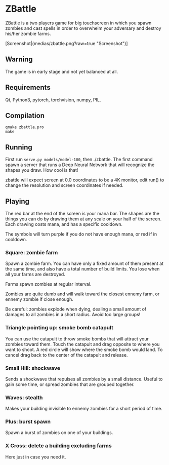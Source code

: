 # ZBattle

ZBattle is a two players game for big touchscreen in which you spawn zombies
and cast spells in order to overwhelm your adversary and destroy his/her zombie
farms.

[Screenshot|(medias/zbattle.png?raw=true "Screenshot")]

## Warning

The game is in early stage and not yet balanced at all.

## Requirements

Qt, Python3, pytorch, torchvision, numpy, PIL.

## Compilation

    qmake zbattle.pro
    make

## Running

First run `serve.py models/model-100`, then ./zbattle. The first command spawn a
server that runs a Deep Neural Network that will recognize the shapes you draw.
How cool is that!

zbattle will expect screen at 0,0 coordinates to be a 4K monitor, edit run() to
change the resolution and screen coordinates if needed.

## Playing

The red bar at the end of the screen is your mana bar. The shapes are the things
you can do by drawing them at any scale on your half of the screen.
Each drawing costs mana, and has a specific cooldown.

The symbols will turn purple if you do not have enough mana, or red if in cooldown.

### Square: zombie farm

Spawn a zombie farm. You can have only a fixed amount of them present at the same time,
and also have a total number of build limits. You lose when all your farms are destroyed.

Farms spawn zombies at regular interval.

Zombies are quite dumb and will walk toward the closest ennemy farm, or ennemy
zombie if close enough.

Be careful: zombies explode when dying, dealing a small amount of damages to all
zombies in a short radius. Avoid too large groups!

### Triangle pointing up: smoke bomb catapult

You can use the catapult to throw smoke bombs that will attract your zombies
toward them. Touch the catapult and drag opposite to where you want to shoot.
A red circle will show where the smoke bomb would land. To cancel drag back to
the center of the catapult and release.

### Small Hill: shockwave

Sends a shockwave that repulses all zombies by a small distance. Useful to gain
some time, or spread zombies that are grouped together.

### Waves: stealth

Makes your building invisible to ennemy zombies for a short period of time.

### Plus: burst spawn

Spawn a burst of zombies on one of your buildings.

### X Cross: delete a building excluding farms

Here just in case you need it.

